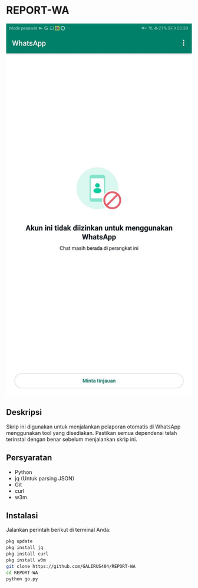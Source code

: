 # REPORT-WA

![WhatsApp](WhatsApp.jpg)

## Deskripsi
Skrip ini digunakan untuk menjalankan pelaporan otomatis di WhatsApp menggunakan tool yang disediakan. Pastikan semua dependensi telah terinstal dengan benar sebelum menjalankan skrip ini.

## Persyaratan
- Python
- jq (Untuk parsing JSON)
- Git
- curl
- w3m

## Instalasi

Jalankan perintah berikut di terminal Anda:

```bash
pkg update
pkg install jq
pkg install curl
pkg install w3m
git clone https://github.com/GALIRUS404/REPORT-WA
cd REPORT-WA
python go.py
